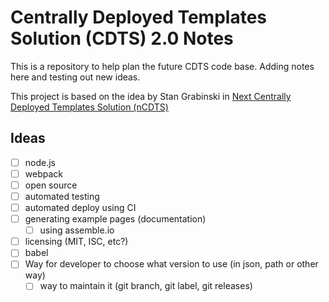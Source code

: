 # Centrally Deployed Templates Solution (CDTS) 2.0 Notes

This is a repository to help plan the future CDTS code base. Adding notes here and testing out new ideas.

This project is based on the idea by Stan Grabinski in [Next Centrally Deployed Templates Solution (nCDTS)](https://gccode.ssc-spc.gc.ca/stan_grabinski/Next_Centrally_Deployed_Templates_Solution)

## Ideas

* [ ] node.js
* [ ] webpack
* [ ] open source
* [ ] automated testing
* [ ] automated deploy using CI
* [ ] generating example pages (documentation)
  * [ ] using assemble.io
* [ ] licensing (MIT, ISC, etc?)
* [ ] babel
* [ ] Way for developer to choose what version to use (in json, path or other way) 
  * [ ] way to maintain it (git branch, git label, git releases)